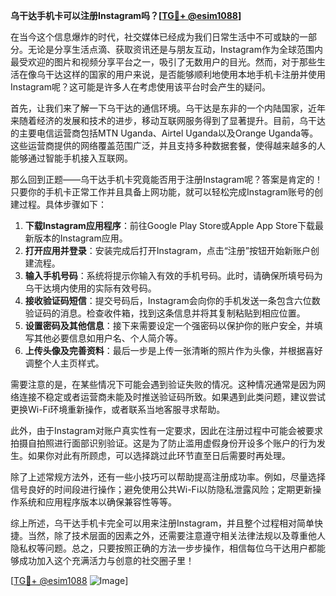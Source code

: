 **乌干达手机卡可以注册Instagram吗？[[TG💪+ @esim1088](https://t.me/s/esim1088)]**

在当今这个信息爆炸的时代，社交媒体已经成为我们日常生活中不可或缺的一部分。无论是分享生活点滴、获取资讯还是与朋友互动，Instagram作为全球范围内最受欢迎的图片和视频分享平台之一，吸引了无数用户的目光。然而，对于那些生活在像乌干达这样的国家的用户来说，是否能够顺利地使用本地手机卡注册并使用Instagram呢？这可能是许多人在考虑使用该平台时会产生的疑问。

首先，让我们来了解一下乌干达的通信环境。乌干达是东非的一个内陆国家，近年来随着经济的发展和技术的进步，移动互联网服务得到了显著提升。目前，乌干达的主要电信运营商包括MTN Uganda、Airtel Uganda以及Orange Uganda等。这些运营商提供的网络覆盖范围广泛，并且支持多种数据套餐，使得越来越多的人能够通过智能手机接入互联网。

那么回到正题——乌干达手机卡究竟能否用于注册Instagram呢？答案是肯定的！只要你的手机卡正常工作并且具备上网功能，就可以轻松完成Instagram账号的创建过程。具体步骤如下：

1. **下载Instagram应用程序**：前往Google Play Store或Apple App Store下载最新版本的Instagram应用。
2. **打开应用并登录**：安装完成后打开Instagram，点击“注册”按钮开始新账户创建流程。
3. **输入手机号码**：系统将提示你输入有效的手机号码。此时，请确保所填号码为乌干达境内使用的实际有效号码。
4. **接收验证码短信**：提交号码后，Instagram会向你的手机发送一条包含六位数验证码的消息。检查收件箱，找到这条信息并将其复制粘贴到相应位置。
5. **设置密码及其他信息**：接下来需要设定一个强密码以保护你的账户安全，并填写其他必要信息如用户名、个人简介等。
6. **上传头像及完善资料**：最后一步是上传一张清晰的照片作为头像，并根据喜好调整个人主页样式。

需要注意的是，在某些情况下可能会遇到验证失败的情况。这种情况通常是因为网络连接不稳定或者运营商未能及时推送验证码所致。如果遇到此类问题，建议尝试更换Wi-Fi环境重新操作，或者联系当地客服寻求帮助。

此外，由于Instagram对账户真实性有一定要求，因此在注册过程中可能会被要求拍摄自拍照进行面部识别验证。这是为了防止滥用虚假身份开设多个账户的行为发生。如果你对此有所顾虑，可以选择跳过此环节直至日后需要时再处理。

除了上述常规方法外，还有一些小技巧可以帮助提高注册成功率。例如，尽量选择信号良好的时间段进行操作；避免使用公共Wi-Fi以防隐私泄露风险；定期更新操作系统和应用程序版本以确保兼容性等等。

综上所述，乌干达手机卡完全可以用来注册Instagram，并且整个过程相对简单快捷。当然，除了技术层面的因素之外，还需要注意遵守相关法律法规以及尊重他人隐私权等问题。总之，只要按照正确的方法一步步操作，相信每位乌干达用户都能够成功加入这个充满活力与创意的社交圈子里！

[[TG💪+ @esim1088](https://t.me/s/esim1088) ![Image](https://i.postimg.cc/4NQfJmqS/Snipaste-2025-05-13-00-14-12.png)]